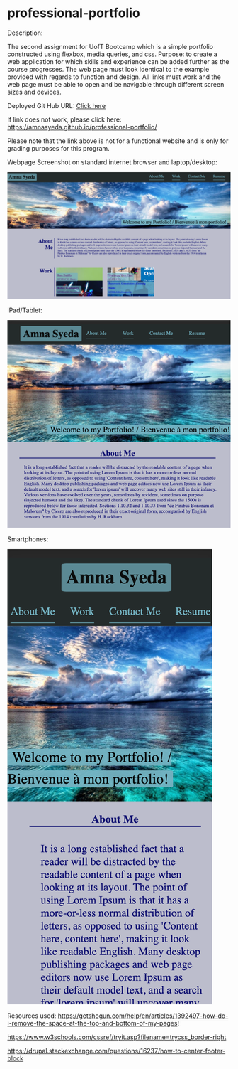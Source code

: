# professional-portfolio


Description:

The second assignment for UofT Bootcamp which is a simple portfolio constructed using flexbox, media queries, and css. 
Purpose: to create a web application for which skills and experience can be added further as the course progresses. The web page must look identical to the example provided with regards to function and design. All links must work and the web page must be able to open and be navigable through different screen sizes and devices. 

Deployed Git Hub URL: 
<a href="https://amnasyeda.github.io/professional-portfolio/" target="_blank">Click here</a>

If link does not work, please click here: https://amnasyeda.github.io/professional-portfolio/


Please note that the link above is not for a functional website and is only for grading purposes for this program. 

Webpage Screenshot on standard internet browser and laptop/desktop: 

![alt text](https://raw.githubusercontent.com/amnasyeda/professional-portfolio/develop/assets/images/desktop-laptop.png)

iPad/Tablet:

![alt text](https://raw.githubusercontent.com/amnasyeda/professional-portfolio/develop/assets/images/iPad.png)

Smartphones:

![alt text](https://raw.githubusercontent.com/amnasyeda/professional-portfolio/develop/assets/images/iPhone-x.png)


Resources used: 
https://getshogun.com/help/en/articles/1392497-how-do-i-remove-the-space-at-the-top-and-bottom-of-my-pages!

https://www.w3schools.com/cssref/tryit.asp?filename=trycss_border-right

https://drupal.stackexchange.com/questions/16237/how-to-center-footer-block





